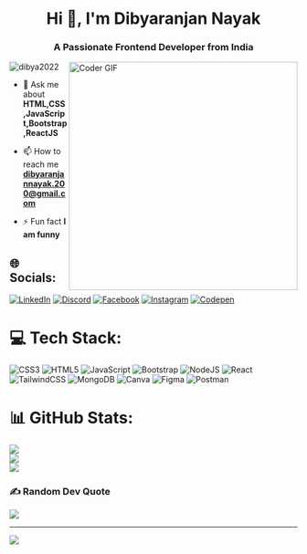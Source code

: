 <h1 align="center">Hi 👋, I'm Dibyaranjan Nayak</h1>
<h3 align="center">A Passionate Frontend Developer from India</h3>
<img alt="Coder GIF" align="right"  width=400 src="https://miro.medium.com/max/1360/0*7Q3yvSIv_t0ioJ-Z.gif" />
<p align="left"> <img src="https://komarev.com/ghpvc/?username=dibya2022&label=Profile%20views&color=0e75b6&style=flat" alt="dibya2022" /> </p>

- 💬 Ask me about **HTML,CSS,JavaScript,Bootstrap,ReactJS**

- 📫 How to reach me **dibyaranjannayak.200@gmail.com**

- ⚡ Fun fact **I am funny**
## 🌐 Socials:
[![LinkedIn](https://img.shields.io/badge/LinkedIn-%230077B5.svg?logo=linkedin&logoColor=white)]([https://www.linkedin.com/in/dibyaranjan-nayak-990b2623b/]
(lipi=urn%3Ali%3Apage%3Ad_flagship3_profile_view_base_contact_details%3BRfTN2jQ4RNyYb39r4U%2FypQ%3D%3D)) [![Discord](https://img.shields.io/badge/Discord-%237289DA.svg?logo=discord&logoColor=white)](https://discord.com/channels/@me) [![Facebook](https://img.shields.io/badge/Facebook-%231877F2.svg?logo=Facebook&logoColor=white)](https://facebook.com/Kumar-dibya) [![Instagram](https://img.shields.io/badge/Instagram-%23E4405F.svg?logo=Instagram&logoColor=white)](https://instagram.com/kumar___dibya)  [![Codepen](https://img.shields.io/badge/Codepen-000000?style=for-the-badge&logo=codepen&logoColor=white)](https://codepen.io/@Dibya_20) 

# 💻 Tech Stack:
![CSS3](https://img.shields.io/badge/css3-%231572B6.svg?style=for-the-badge&logo=css3&logoColor=white) ![HTML5](https://img.shields.io/badge/html5-%23E34F26.svg?style=for-the-badge&logo=html5&logoColor=white) ![JavaScript](https://img.shields.io/badge/javascript-%23323330.svg?style=for-the-badge&logo=javascript&logoColor=%23F7DF1E) ![Bootstrap](https://img.shields.io/badge/bootstrap-%23563D7C.svg?style=for-the-badge&logo=bootstrap&logoColor=white) ![NodeJS](https://img.shields.io/badge/node.js-6DA55F?style=for-the-badge&logo=node.js&logoColor=white) ![React](https://img.shields.io/badge/react-%2320232a.svg?style=for-the-badge&logo=react&logoColor=%2361DAFB) ![TailwindCSS](https://img.shields.io/badge/tailwindcss-%2338B2AC.svg?style=for-the-badge&logo=tailwind-css&logoColor=white) ![MongoDB](https://img.shields.io/badge/MongoDB-%234ea94b.svg?style=for-the-badge&logo=mongodb&logoColor=white) ![Canva](https://img.shields.io/badge/Canva-%2300C4CC.svg?style=for-the-badge&logo=Canva&logoColor=white) 	![Figma](https://img.shields.io/badge/figma-%23F24E1E.svg?style=for-the-badge&logo=figma&logoColor=white) ![Postman](https://img.shields.io/badge/Postman-FF6C37?style=for-the-badge&logo=postman&logoColor=white)
# 📊 GitHub Stats:
![](https://github-readme-stats.vercel.app/api?username=Dibya2022&theme=default&hide_border=false&include_all_commits=false&count_private=false)<br/>
![](https://github-readme-streak-stats.herokuapp.com/?user=Dibya2022&theme=default&hide_border=false)<br/>
![](https://github-readme-stats.vercel.app/api/top-langs/?username=Dibya2022&theme=default&hide_border=false&include_all_commits=false&count_private=false&layout=compact)

### ✍️ Random Dev Quote
![](https://quotes-github-readme.vercel.app/api?type=horizontal&theme=dark)

---
[![](https://visitcount.itsvg.in/api?id=Dibya2022&icon=2&color=0)](https://visitcount.itsvg.in)

<!-- Proudly created with GPRM ( https://gprm.itsvg.in ) -->
